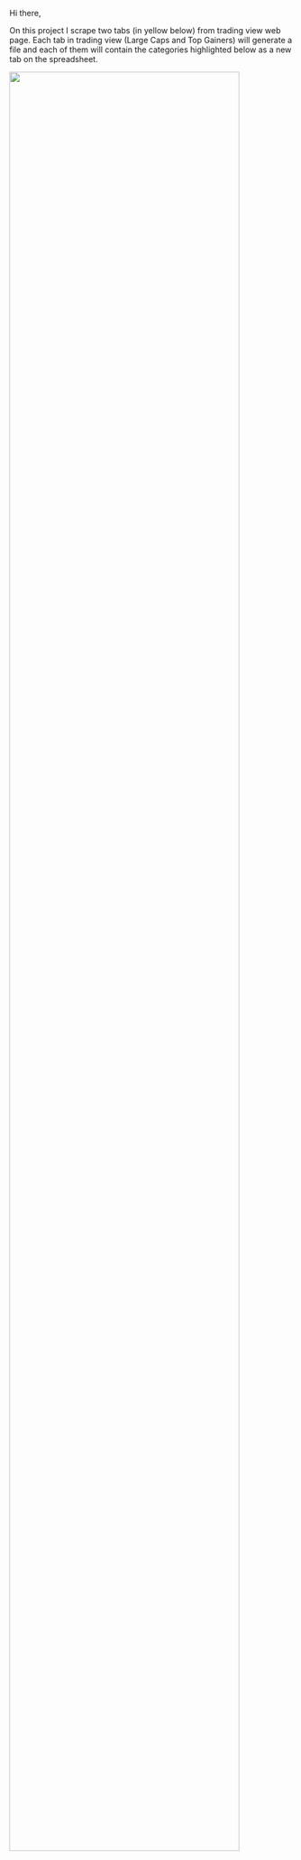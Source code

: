 Hi there,

On this project I scrape two tabs (in yellow below) from trading view web page. Each tab in trading view (Large Caps and Top Gainers) will generate a file and each of them will contain the categories highlighted below as a new tab on the spreadsheet.

<img src="https://user-images.githubusercontent.com/86684420/127771008-6c6e2679-dead-40d3-87e1-5680f73a3cdf.png" width="90%"></img> 
